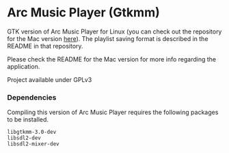 # Arc Music Player (Gtkmm)
GTK version of Arc Music Player for Linux (you can check out the repository for the Mac version [here](https://github.com/Arc676/Arc-Music-Player)). The playlist saving format is described in the README in that repository.

Please check the README for the Mac version for more info regarding the application.

Project available under GPLv3

### Dependencies

Compiling this version of Arc Music Player requires the following packages to be installed.

```
libgtkmm-3.0-dev
libsdl2-dev
libsdl2-mixer-dev
```
